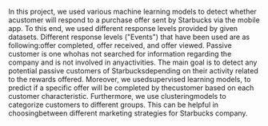 
In this project,  we used various machine learning models to detect whether acustomer will respond to a purchase offer sent by Starbucks via the mobile app.  To this end, we used different response levels provided by given datasets.  Different response levels ("Events") that have been used are as following:offer completed, offer received, and offer viewed.  Passive customer is one whohas not searched for information regarding the company and is not involved in anyactivities. The main goal is to detect any potential passive customers of Starbucksdepending on their activity related to the rewards offered.  Moreover, we usedsupervised learning models, to predict if a specific offer will be completed by thecustomer based on each customer characteristic. Furthermore, we use clusteringmodels to categorize customers to different groups. This can be helpful in choosingbetween different marketing strategies for Starbucks company.
